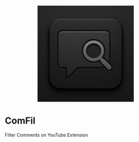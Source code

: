 <p align="center">
        <img src="comfil.png" width="300" height="300" alt="ComFil">
</p>

# ComFil
Filter Comments on YouTube Extension
